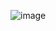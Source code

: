 ![image](https://user-images.githubusercontent.com/62606632/117266537-53d62980-ae90-11eb-8a97-800670dabc6f.png)
